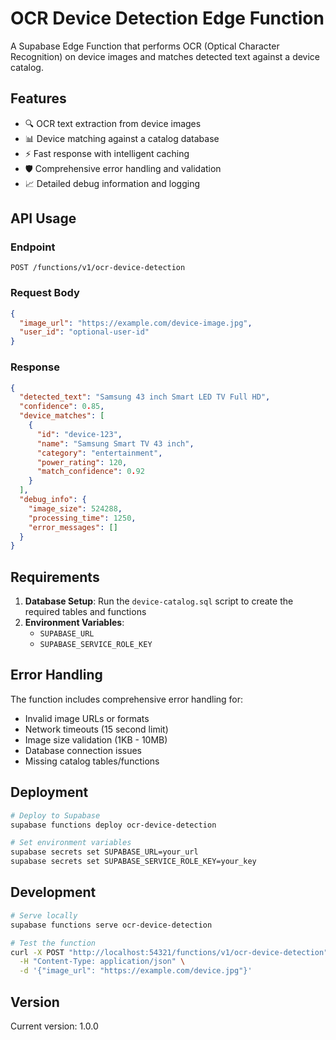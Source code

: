 # OCR Device Detection Edge Function

A Supabase Edge Function that performs OCR (Optical Character Recognition) on device images and matches detected text against a device catalog.

## Features

- 🔍 OCR text extraction from device images
- 📊 Device matching against a catalog database
- ⚡ Fast response with intelligent caching
- 🛡️ Comprehensive error handling and validation
- 📈 Detailed debug information and logging

## API Usage

### Endpoint
```
POST /functions/v1/ocr-device-detection
```

### Request Body
```json
{
  "image_url": "https://example.com/device-image.jpg",
  "user_id": "optional-user-id"
}
```

### Response
```json
{
  "detected_text": "Samsung 43 inch Smart LED TV Full HD",
  "confidence": 0.85,
  "device_matches": [
    {
      "id": "device-123",
      "name": "Samsung Smart TV 43 inch",
      "category": "entertainment",
      "power_rating": 120,
      "match_confidence": 0.92
    }
  ],
  "debug_info": {
    "image_size": 524288,
    "processing_time": 1250,
    "error_messages": []
  }
}
```

## Requirements

1. **Database Setup**: Run the `device-catalog.sql` script to create the required tables and functions
2. **Environment Variables**: 
   - `SUPABASE_URL`
   - `SUPABASE_SERVICE_ROLE_KEY`

## Error Handling

The function includes comprehensive error handling for:
- Invalid image URLs or formats
- Network timeouts (15 second limit)
- Image size validation (1KB - 10MB)
- Database connection issues
- Missing catalog tables/functions

## Deployment

```bash
# Deploy to Supabase
supabase functions deploy ocr-device-detection

# Set environment variables
supabase secrets set SUPABASE_URL=your_url
supabase secrets set SUPABASE_SERVICE_ROLE_KEY=your_key
```

## Development

```bash
# Serve locally
supabase functions serve ocr-device-detection

# Test the function
curl -X POST "http://localhost:54321/functions/v1/ocr-device-detection" \
  -H "Content-Type: application/json" \
  -d '{"image_url": "https://example.com/device.jpg"}'
```

## Version

Current version: 1.0.0
